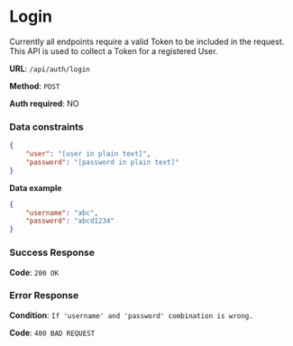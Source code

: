 # Login

Currently all endpoints require a valid Token to be included in the request. This API is used to collect a Token for a registered User.

**URL**: `/api/auth/login`

**Method**: `POST`

**Auth required**: NO

### Data constraints

```json
{
    "user": "[user in plain text]",
    "password": "[password in plain text]"
}
```

**Data example**

```json
{
    "username": "abc",
    "password": "abcd1234"
}
```

### Success Response

**Code**: `200 OK`


### Error Response
**Condition**: `If 'username' and 'password' combination is wrong.`

**Code**: `400 BAD REQUEST`
